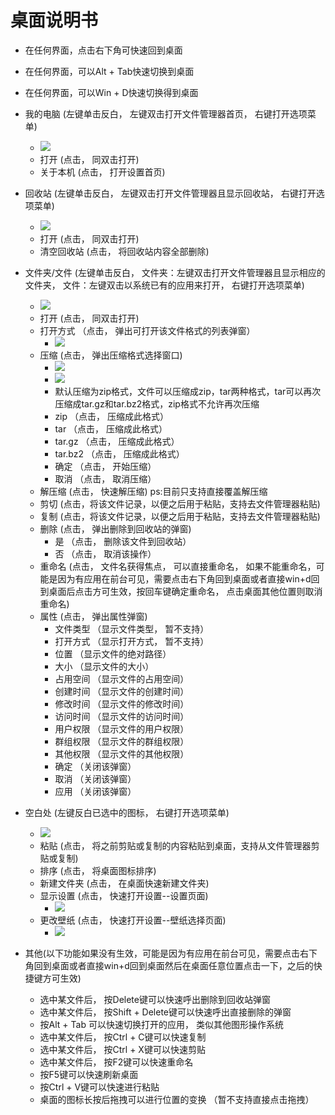 # 桌面说明书
  - 在任何界面，点击右下角可快速回到桌面
  - 在任何界面，可以Alt + Tab快速切换到桌面
  - 在任何界面，可以Win + D快速切换得到桌面
  - 我的电脑    (左键单击反白， 左键双击打开文件管理器首页， 右键打开选项菜单)
    - ![](https://github.com/openthos/desktop-analysis/blob/master/image/Screenshot_2016-12-28-09-37-24.png)
    - 打开   (点击， 同双击打开)
    - 关于本机   (点击， 打开设置首页)

  - 回收站   (左键单击反白， 左键双击打开文件管理器且显示回收站， 右键打开选项菜单)
    - ![](https://github.com/openthos/desktop-analysis/blob/master/image/tmp_14290-Screenshot_2016-12-28-09-37-30-1663979272.png)
    - 打开   (点击， 同双击打开)
    - 清空回收站   (点击， 将回收站内容全部删除)
    
  - 文件夹/文件   (左键单击反白， 文件夹：左键双击打开文件管理器且显示相应的文件夹， 文件：左键双击以系统已有的应用来打开， 右键打开选项菜单)
    - ![](https://github.com/openthos/desktop-analysis/blob/master/image/tmp_14290-Screenshot_2016-12-28-09-37-39-1613596689.png)
    - 打开   (点击， 同双击打开)
    - 打开方式    （点击， 弹出可打开该文件格式的列表弹窗）
        - ![](https://github.com/openthos/desktop-analysis/blob/master/image/tmp_19917-Screenshot_2016-12-28-10-28-43262975481.png)
    - 压缩   (点击， 弹出压缩格式选择窗口)
        - ![](https://github.com/openthos/desktop-analysis/blob/master/image/tmp_19917-Screenshot_2016-12-28-09-59-48-1613596689.png)
        - ![](https://github.com/openthos/desktop-analysis/blob/master/image/tmp_19917-Screenshot_2016-12-28-10-05-32-1663979272.png)
        - 默认压缩为zip格式，文件可以压缩成zip，tar两种格式，tar可以再次压缩成tar.gz和tar.bz2格式，zip格式不允许再次压缩
        - zip   （点击， 压缩成此格式） 
        - tar   （点击， 压缩成此格式） 
        - tar.gz   （点击， 压缩成此格式） 
        - tar.bz2   （点击， 压缩成此格式） 
        - 确定   （点击， 开始压缩） 
        - 取消   （点击， 取消压缩） 
    - 解压缩   (点击， 快速解压缩) ps:目前只支持直接覆盖解压缩
    - 剪切   (点击，将该文件记录，以便之后用于粘贴，支持去文件管理器粘贴)
    - 复制   (点击，将该文件记录，以便之后用于粘贴，支持去文件管理器粘贴)
    - 删除   (点击， 弹出删除到回收站的弹窗)
        - 是   （点击， 删除该文件到回收站）
        - 否   （点击， 取消该操作）
    - 重命名   (点击， 文件名获得焦点， 可以直接重命名， 如果不能重命名，可能是因为有应用在前台可见，需要点击右下角回到桌面或者直接win+d回到桌面后点击方可生效，按回车键确定重命名， 点击桌面其他位置则取消重命名)
    - 属性   (点击， 弹出属性弹窗)
        - 文件类型  （显示文件类型， 暂不支持）
        - 打开方式  （显示打开方式， 暂不支持）
        - 位置  （显示文件的绝对路径）
        - 大小  （显示文件的大小）
        - 占用空间  （显示文件的占用空间）
        - 创建时间  （显示文件的创建时间）
        - 修改时间  （显示文件的修改时间）
        - 访问时间  （显示文件的访问时间）
        - 用户权限  （显示文件的用户权限）
        - 群组权限  （显示文件的群组权限）
        - 其他权限  （显示文件的其他权限）
        - 确定  （关闭该弹窗）
        - 取消  （关闭该弹窗）
        - 应用  （关闭该弹窗）

  - 空白处  (左键反白已选中的图标， 右键打开选项菜单)
    - ![](https://github.com/openthos/desktop-analysis/blob/master/image/tmp_14290-Screenshot_2016-12-28-09-38-04-885265520.png)
    - 粘贴  (点击， 将之前剪贴或复制的内容粘贴到桌面，支持从文件管理器剪贴或复制)
    - 排序   (点击， 将桌面图标排序)
    - 新建文件夹   (点击， 在桌面快速新建文件夹)
    - 显示设置   (点击， 快速打开设置--设置页面)
        - ![](https://github.com/openthos/desktop-analysis/blob/master/image/tmp_19917-Screenshot_2016-12-28-10-21-05-1435394086.png)
    - 更改壁纸   (点击， 快速打开设置--壁纸选择页面)
        - ![](https://github.com/openthos/desktop-analysis/blob/master/image/tmp_19917-Screenshot_2016-12-28-10-21-111151111510.png)
 
  - 其他(以下功能如果没有生效，可能是因为有应用在前台可见，需要点击右下角回到桌面或者直接win+d回到桌面然后在桌面任意位置点击一下，之后的快捷键方可生效)   
    - 选中某文件后， 按Delete键可以快速呼出删除到回收站弹窗
    - 选中某文件后， 按Shift + Delete键可以快速呼出直接删除的弹窗
    - 按Alt + Tab 可以快速切换打开的应用， 类似其他图形操作系统
    - 选中某文件后， 按Ctrl + C键可以快速复制 
    - 选中某文件后， 按Ctrl + X键可以快速剪贴 
    - 选中某文件后， 按F2键可以快速重命名
    - 按F5键可以快速刷新桌面
    - 按Ctrl + V键可以快速进行粘贴  
    - 桌面的图标长按后拖拽可以进行位置的变换 （暂不支持直接点击拖拽）

  
